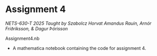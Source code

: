 # Assignment 4
*NETS-630-T 2025*
*Taught by Szabolcz Horvat*
*Amandus Rauin, Arnór Friðriksson, & Dagur Þórisson*

Assignment4.nb
- A mathematica notebook containing the code for assignment 4.
